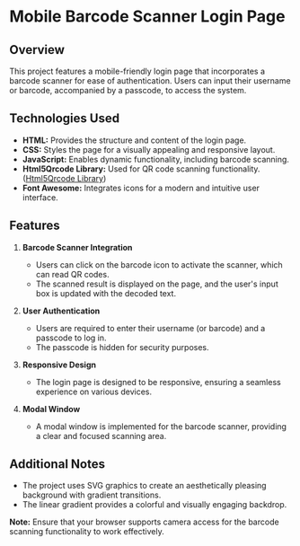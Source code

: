# Mobile Barcode Scanner Login Page

## Overview
This project features a mobile-friendly login page that incorporates a barcode scanner for ease of authentication. Users can input their username or barcode, accompanied by a passcode, to access the system.

## Technologies Used
- **HTML:** Provides the structure and content of the login page.
- **CSS:** Styles the page for a visually appealing and responsive layout.
- **JavaScript:** Enables dynamic functionality, including barcode scanning.
- **Html5Qrcode Library:** Used for QR code scanning functionality. ([Html5Qrcode Library](https://github.com/mebjas/html5-qrcode))
- **Font Awesome:** Integrates icons for a modern and intuitive user interface.


## Features
1. **Barcode Scanner Integration**
   - Users can click on the barcode icon to activate the scanner, which can read QR codes.
   - The scanned result is displayed on the page, and the user's input box is updated with the decoded text.

2. **User Authentication**
   - Users are required to enter their username (or barcode) and a passcode to log in.
   - The passcode is hidden for security purposes.

3. **Responsive Design**
   - The login page is designed to be responsive, ensuring a seamless experience on various devices.

4. **Modal Window**
   - A modal window is implemented for the barcode scanner, providing a clear and focused scanning area.


## Additional Notes
- The project uses SVG graphics to create an aesthetically pleasing background with gradient transitions.
- The linear gradient provides a colorful and visually engaging backdrop.

**Note:** Ensure that your browser supports camera access for the barcode scanning functionality to work effectively.

